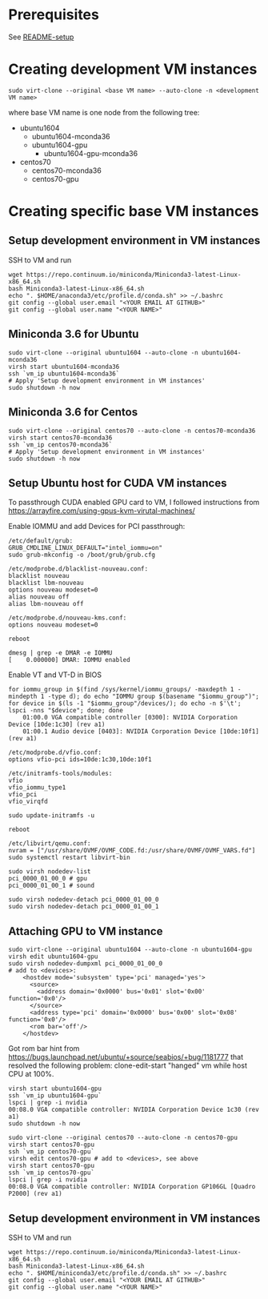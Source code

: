 # Prerequisites

See [README-setup](README-setup.md)

# Creating development VM instances

```
sudo virt-clone --original <base VM name> --auto-clone -n <development VM name>
```

where base VM name is one node from the following tree:

* ubuntu1604
  * ubuntu1604-mconda36
  * ubuntu1604-gpu
    * ubuntu1604-gpu-mconda36
* centos70
  * centos70-mconda36
  * centos70-gpu
  
# Creating specific base VM instances

## Setup development environment in VM instances

SSH to VM and run
```
wget https://repo.continuum.io/miniconda/Miniconda3-latest-Linux-x86_64.sh
bash Miniconda3-latest-Linux-x86_64.sh
echo ". $HOME/anaconda3/etc/profile.d/conda.sh" >> ~/.bashrc
git config --global user.email "<YOUR EMAIL AT GITHUB>"
git config --global user.name "<YOUR NAME>"
```

## Miniconda 3.6 for Ubuntu

```
sudo virt-clone --original ubuntu1604 --auto-clone -n ubuntu1604-mconda36
virsh start ubuntu1604-mconda36
ssh `vm_ip ubuntu1604-mconda36`
# Apply 'Setup development environment in VM instances'
sudo shutdown -h now
```

## Miniconda 3.6 for Centos

```
sudo virt-clone --original centos70 --auto-clone -n centos70-mconda36
virsh start centos70-mconda36
ssh `vm_ip centos70-mconda36`
# Apply 'Setup development environment in VM instances'
sudo shutdown -h now
```

## Setup Ubuntu host for CUDA VM instances

To passthrough CUDA enabled GPU card to VM, I followed instructions from
https://arrayfire.com/using-gpus-kvm-virutal-machines/

Enable IOMMU and add Devices for PCI passthrough:
```
/etc/default/grub:
GRUB_CMDLINE_LINUX_DEFAULT="intel_iommu=on"
sudo grub-mkconfig -o /boot/grub/grub.cfg

/etc/modprobe.d/blacklist-nouveau.conf:
blacklist nouveau
blacklist lbm-nouveau
options nouveau modeset=0
alias nouveau off
alias lbm-nouveau off

/etc/modprobe.d/nouveau-kms.conf:
options nouveau modeset=0

reboot

dmesg | grep -e DMAR -e IOMMU
[    0.000000] DMAR: IOMMU enabled
```

Enable VT and VT-D in BIOS

```
for iommu_group in $(find /sys/kernel/iommu_groups/ -maxdepth 1 -mindepth 1 -type d); do echo "IOMMU group $(basename "$iommu_group")"; for device in $(ls -1 "$iommu_group"/devices/); do echo -n $'\t'; lspci -nns "$device"; done; done
	01:00.0 VGA compatible controller [0300]: NVIDIA Corporation Device [10de:1c30] (rev a1)
	01:00.1 Audio device [0403]: NVIDIA Corporation Device [10de:10f1] (rev a1)

/etc/modprobe.d/vfio.conf:
options vfio-pci ids=10de:1c30,10de:10f1

/etc/initramfs-tools/modules:
vfio
vfio_iommu_type1
vfio_pci
vfio_virqfd

sudo update-initramfs -u

reboot

/etc/libvirt/qemu.conf:
nvram = ["/usr/share/OVMF/OVMF_CODE.fd:/usr/share/OVMF/OVMF_VARS.fd"]
sudo systemctl restart libvirt-bin

sudo virsh nodedev-list
pci_0000_01_00_0 # gpu
pci_0000_01_00_1 # sound

sudo virsh nodedev-detach pci_0000_01_00_0
sudo virsh nodedev-detach pci_0000_01_00_1
```

## Attaching GPU to VM instance

```
sudo virt-clone --original ubuntu1604 --auto-clone -n ubuntu1604-gpu
virsh edit ubuntu1604-gpu
sudo virsh nodedev-dumpxml pci_0000_01_00_0
# add to <devices>:
    <hostdev mode='subsystem' type='pci' managed='yes'>
      <source>
        <address domain='0x0000' bus='0x01' slot='0x00' function='0x0'/>
      </source>
      <address type='pci' domain='0x0000' bus='0x00' slot='0x08' function='0x0'/>
      <rom bar='off'/>
    </hostdev>
```

Got rom bar hint from https://bugs.launchpad.net/ubuntu/+source/seabios/+bug/1181777
that resolved the following problem: clone-edit-start "hanged" vm while host CPU at 100%.

```
virsh start ubuntu1604-gpu
ssh `vm_ip ubuntu1604-gpu`
lspci | grep -i nvidia
00:08.0 VGA compatible controller: NVIDIA Corporation Device 1c30 (rev a1)
sudo shutdown -h now

sudo virt-clone --original centos70 --auto-clone -n centos70-gpu
virsh start centos70-gpu
ssh `vm_ip centos70-gpu`
virsh edit centos70-gpu # add to <devices>, see above
virsh start centos70-gpu
ssh `vm_ip centos70-gpu`
lspci | grep -i nvidia
00:08.0 VGA compatible controller: NVIDIA Corporation GP106GL [Quadro P2000] (rev a1)
```

## Setup development environment in VM instances

SSH to VM and run

```
wget https://repo.continuum.io/miniconda/Miniconda3-latest-Linux-x86_64.sh
bash Miniconda3-latest-Linux-x86_64.sh
echo ". $HOME/miniconda3/etc/profile.d/conda.sh" >> ~/.bashrc
git config --global user.email "<YOUR EMAIL AT GITHUB>"
git config --global user.name "<YOUR NAME>"
```
